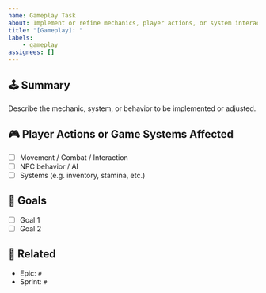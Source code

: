 ```yaml
---
name: Gameplay Task
about: Implement or refine mechanics, player actions, or system interactions
title: "[Gameplay]: "
labels: 
    - gameplay
assignees: []
---
```


## 🕹️ Summary
Describe the mechanic, system, or behavior to be implemented or adjusted.

## 🎮 Player Actions or Game Systems Affected
- [ ] Movement / Combat / Interaction
- [ ] NPC behavior / AI
- [ ] Systems (e.g. inventory, stamina, etc.)

## 🎯 Goals
- [ ] Goal 1
- [ ] Goal 2

## 🔗 Related
- Epic: `#`
- Sprint: `#`
